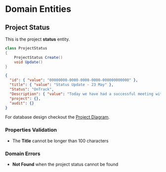 # Domain Entities

## Project Status

This is the project **status** entity.

```csharp
class ProjectStatus
{
    ProjectStatus Create()
    void Update()
}
```

```json
{
  "id": { "value": "00000000-0000-0000-0000-000000000000" },
  "title": { "value": "Status Update - 23 May" },
  "Status": "OnTrack",
  "Description": { "value": "Today we have had a successful meeting with one of the shareholders." },
  "project": {},
  "audit": {}
}
```

For database design checkout the [Project Diagram](../../../database-diagrams/aggregates/Diagram.Project.md).

### Properties Validation

- The **Title** cannot be longer than 100 characters

### Domain Errors

- **Not Found** when the project status cannot be found